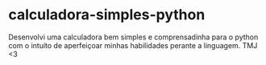 # calculadora-simples-python
Desenvolvi uma calculadora bem simples e comprensadinha para o python com o intuíto de aperfeiçoar minhas habilidades perante a linguagem. TMJ &lt;3
